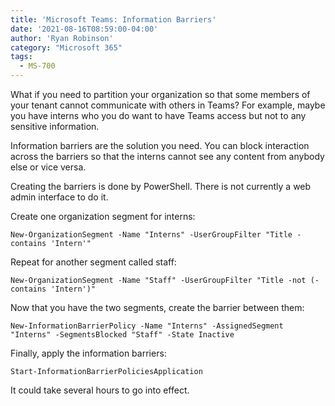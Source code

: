 ```yaml
---
title: 'Microsoft Teams: Information Barriers'
date: '2021-08-16T08:59:00-04:00'
author: 'Ryan Robinson'
category: "Microsoft 365"
tags:
  - MS-700
---
```


What if you need to partition your organization so that some members of your tenant cannot communicate with others in Teams? For example, maybe you have interns who you do want to have Teams access but not to any sensitive information.

Information barriers are the solution you need. You can block interaction across the barriers so that the interns cannot see any content from anybody else or vice versa.

Creating the barriers is done by PowerShell. There is not currently a web admin interface to do it.

Create one organization segment for interns:

```
New-OrganizationSegment -Name "Interns" -UserGroupFilter "Title -contains 'Intern'"
```

Repeat for another segment called staff:

```
New-OrganizationSegment -Name "Staff" -UserGroupFilter "Title -not (-contains 'Intern')"
```

Now that you have the two segments, create the barrier between them:

```
New-InformationBarrierPolicy -Name "Interns" -AssignedSegment "Interns" -SegmentsBlocked "Staff" -State Inactive
```

Finally, apply the information barriers:

```
Start-InformationBarrierPoliciesApplication
```

It could take several hours to go into effect.